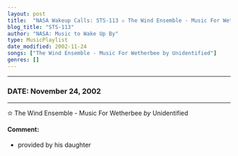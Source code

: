 ```yaml
---
layout: post
title:  "NASA Wakeup Calls: STS-113 ✫ The Wind Ensemble - Music For Wetherbee by Unidentified ✺ November 24, 2002"
blog_title: "STS-113"
author: "NASA: Music to Wake Up By"
type: MusicPlaylist
date_modified: 2002-11-24
songs: ["The Wind Ensemble - Music For Wetherbee by Unidentified"]
genres: []
---
```


----
### DATE: November 24, 2002
----
✫ The Wind Ensemble - Music For Wetherbee *by* Unidentified  

#### Comment:
* provided by his daughter



<br/>
<center>
	<a target="_blank"
	   href="https://twitter.com/intent/tweet?hashtags=Space,NASA,Playlist,NASAWakeupCalls,SpaceProgram&text=🚀 {{ page.author}}, '{{ page.songs.first }}' {{ page.title }}, {{ site.url }}{{ page.url }}&via=nasawakeupcalls"><i class="fab fa-twitter" title="Tweet this page" alt="Tweet this page" style="font-size: 1.3em;"></i></a>
	&nbsp; 	<i class="fas fa-user-astronaut" style="font-size: 1.5em;"></i> &nbsp;
    <a id="custom_amazon_link"
       type="amzn" search="#"
       category="popular music">
    <i class="fab fa-amazon" style="font-size: 1.3em;"></i></a>
</center>

<!-- Randomly resolve an individual entry from a song array -->
<script src="/assets/javascript/seedrandom.min.js"></script>
<script>
  var wake_me_up = ["The Wind Ensemble - Music For Wetherbee by Unidentified"];
  var prng = new Math.seedrandom();
  function randomSong() {
    song = wake_me_up[Math.floor(Math.random() * wake_me_up.length)];
    var amazon_link = document.getElementById("custom_amazon_link");
    amazon_link.setAttribute("search", song);
  }
  window.onload = randomSong();
</script>
